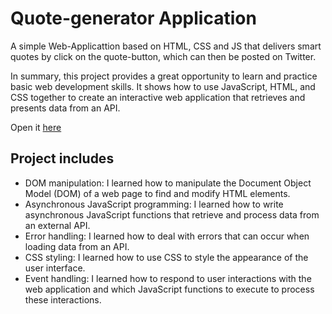 #  Quote-generator Application

A simple Web-Applicattion based on HTML, CSS and JS that delivers smart quotes by click on the quote-button, which can then be posted on Twitter.

In summary, this project provides a great opportunity to learn and practice basic web development skills. It shows how to use JavaScript, HTML, and CSS together to create an interactive web application that retrieves and presents data from an API.

Open it [here](https://waldemarhermann.github.io/quotes-generator/)

## Project includes

- DOM manipulation: I learned how to manipulate the Document Object Model (DOM) of a web page to find and modify HTML elements.
- Asynchronous JavaScript programming: I learned how to write asynchronous JavaScript functions that retrieve and process data from an external API.
- Error handling: I learned how to deal with errors that can occur when loading data from an API.
- CSS styling: I learned how to use CSS to style the appearance of the user interface.
- Event handling: I learned how to respond to user interactions with the web application and which JavaScript functions to execute to process these interactions.







